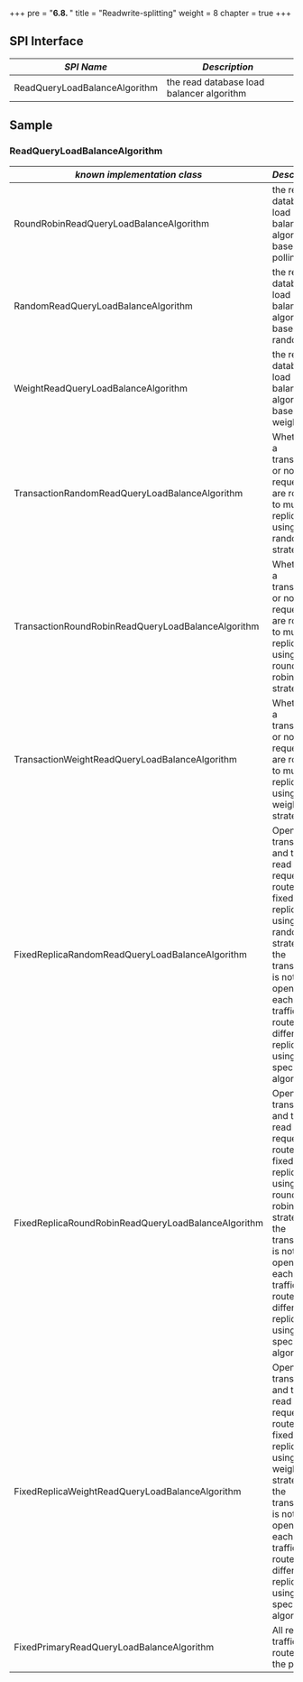 +++
pre = "<b>6.8. </b>"
title = "Readwrite-splitting"
weight = 8
chapter = true
+++

## SPI Interface


| *SPI Name*                                 | *Description*              |
| ----------------------------------------- | ----------------------- |
| ReadQueryLoadBalanceAlgorithm             | the read database load balancer algorithm           |

## Sample

### ReadQueryLoadBalanceAlgorithm

| *known implementation class*                        | *Description*                                                                                                                                                                                                        |
|-----------------------------------------------------|----------------------------------------------------------------------------------------------------------------------------------------------------------------------------------------------------------------------|
| RoundRobinReadQueryLoadBalanceAlgorithm             | the read database load balancer algorithm based on polling                                                                                                                                                           |
| RandomReadQueryLoadBalanceAlgorithm                 | the read database load balancer algorithm based on random                                                                                                                                                            |
| WeightReadQueryLoadBalanceAlgorithm                 | the read database load balancer algorithm based on weight                                                                                                                                                            |
| TransactionRandomReadQueryLoadBalanceAlgorithm      | Whether in a transaction or not, read requests are routed to multiple replicas using a random strategy                                                                                                               |
| TransactionRoundRobinReadQueryLoadBalanceAlgorithm  | Whether in a transaction or not, read requests are routed to multiple replicas using a round-robin strategy                                                                                                          |
| TransactionWeightReadQueryLoadBalanceAlgorithm      | Whether in a transaction or not, read requests are routed to multiple replicas using a weight strategy                                                                                                               |
| FixedReplicaRandomReadQueryLoadBalanceAlgorithm     | Open transaction, and the read request is routed to a fixed replica using a random strategy; if the transaction is not opened, each read traffic is routed to a different replica using the specified algorithm      |
| FixedReplicaRoundRobinReadQueryLoadBalanceAlgorithm | Open transaction, and the read request is routed to a fixed replica using a round-robin strategy; if the transaction is not opened, each read traffic is routed to a different replica using the specified algorithm |
| FixedReplicaWeightReadQueryLoadBalanceAlgorithm     | Open transaction, and the read request is routed to a fixed replica using a weight strategy; if the transaction is not opened, each read traffic is routed to a different replica using the specified algorithm      |
| FixedPrimaryReadQueryLoadBalanceAlgorithm           | All read traffic is routed to the primary                                                                                                                                                                            |
